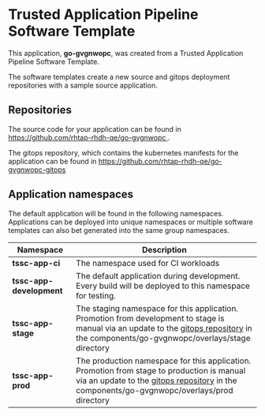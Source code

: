 # Trusted Application Pipeline Software Template

This application, **go-gvgnwopc**, was created from a Trusted Application Pipeline Software Template.

The software templates create a new source and gitops deployment repositories with a sample source application. 

## Repositories

The source code for your application can be found in [https://github.com/rhtap-rhdh-qe/go-gvgnwopc ](https://github.com/rhtap-rhdh-qe/go-gvgnwopc ).
 
The gitops repository, which contains the kubernetes manifests for the application can be found in 
[https://github.com/rhtap-rhdh-qe/go-gvgnwopc-gitops ](https://github.com/rhtap-rhdh-qe/go-gvgnwopc-gitops ) 

## Application namespaces 

The default application will be found in the following namespaces. Applications can be deployed into unique namespaces or multiple software templates can also bet generated into the same group namespaces.  

|  Namespace   |  Description   |  
| -------- | -------- |
| **tssc-app-ci** | The namespace used for CI workloads |
| **tssc-app-development** | The default application during development. Every build will be deployed to this namespace for testing. |
| **tssc-app-stage** | The staging namespace for this application. Promotion from development to stage is manual via an update to the [gitops repository](https://github.com/rhtap-rhdh-qe/go-gvgnwopc-gitops ) in the components/go-gvgnwopc/overlays/stage directory |
| **tssc-app-prod** | The production namespace for this application. Promotion from stage to production is manual via an update to the [gitops repository](https://github.com/rhtap-rhdh-qe/go-gvgnwopc-gitops ) in the components/go-gvgnwopc/overlays/prod directory |